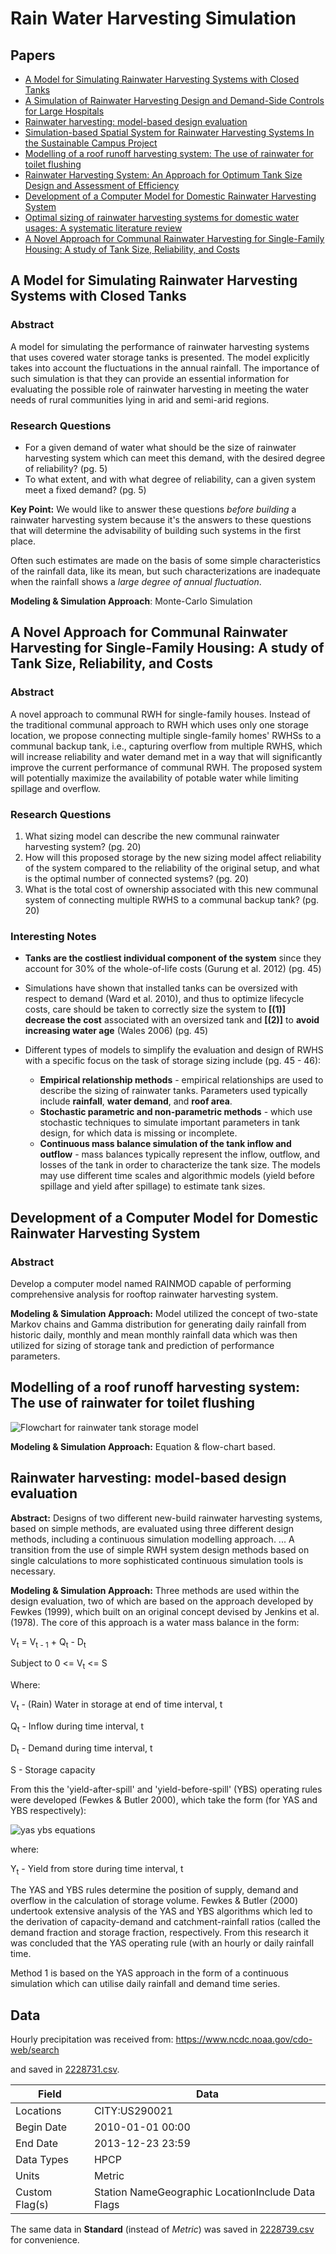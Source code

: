 # Rain Water Harvesting Simulation

## Papers
* [A Model for Simulating Rainwater Harvesting Systems with Closed Tanks](https://www.ircwash.org/sites/default/files/213.2-95MO-14785.pdf)
* [A Simulation of Rainwater Harvesting Design and Demand-Side Controls for Large Hospitals](https://www.researchgate.net/publication/325292766_A_Simulation_of_Rainwater_Harvesting_Design_and_Demand-Side_Controls_for_Large_Hospitals)
* [Rainwater harvesting: model-based design evaluation](https://www.researchgate.net/publication/40895059_Rainwater_harvesting_Model-based_design_evaluation)
* [Simulation-based Spatial System for Rainwater Harvesting Systems In the Sustainable Campus Project](https://www.tandfonline.com/doi/pdf/10.3130/jaabe.11.213)
* [Modelling of a roof runoff harvesting system: The use of rainwater for toilet flushing](https://core.ac.uk/download/pdf/12042821.pdf)
* [Rainwater Harvesting System: An Approach for Optimum Tank Size Design and Assessment of Efficiency](https://cs-people.bu.edu/papon/pdfs/2017_STK_MTIP.pdf)
* [Development of a Computer Model for Domestic Rainwater Harvesting System](https://www.ijert.org/research/development-of-a-computer-model-for-domestic-rainwater-harvesting-system-IJERTV4IS090312.pdf)
* [Optimal sizing of rainwater harvesting systems for domestic water usages: A systematic literature review](https://www.sciencedirect.com/science/article/pii/S2590289X20300049)
* [A Novel Approach for Communal Rainwater Harvesting for Single-Family Housing: A study of Tank Size, Reliability, and Costs](https://vtechworks.lib.vt.edu/bitstream/handle/10919/97580/Semaan_M_D_2020.pdf?sequence=1&isAllowed=y)

## A Model for Simulating Rainwater Harvesting Systems with Closed Tanks

### Abstract
A model for simulating the performance of rainwater harvesting systems that uses covered water storage tanks is presented. The model explicitly takes into account the fluctuations in the annual rainfall. The importance of such simulation is that they can provide an essential information for evaluating the possible role of rainwater harvesting in meeting the water needs of rural communities lying in arid and semi-arid regions.

### Research Questions
* For a given demand of water what should be the size of rainwater
harvesting system which can meet this demand, with the desired degree of
reliability? (pg. 5)
* To what extent, and with what
degree of reliability, can a given system meet a fixed demand? (pg. 5)

**Key Point:** We would like to answer these questions *before building* a
rainwater harvesting system because it's the answers to these questions that will determine the advisability of building such systems in the first place.

Often such estimates are made on the basis of some simple characteristics of the rainfall data, like its mean, but such characterizations are inadequate when the rainfall shows a *large degree of annual fluctuation*.

**Modeling & Simulation Approach**: Monte-Carlo Simulation

## A Novel Approach for Communal Rainwater Harvesting for Single-Family Housing: A study of Tank Size, Reliability, and Costs

### Abstract
A novel approach to communal RWH for single-family houses. Instead of the traditional communal approach to RWH which uses only one storage location, we propose connecting multiple single-family homes' RWHSs to a communal backup tank, i.e., capturing overflow from multiple RWHS, which will increase reliability and water demand met in a way that will significantly improve the current performance of communal RWH. The proposed system will potentially maximize the availability of potable water while limiting spillage and overflow.

### Research Questions
1. What sizing model can describe the new communal rainwater harvesting system? (pg. 20)
2. How will this proposed storage by the new sizing model affect reliability of the system compared to the reliability of the original setup, and what is the optimal number of connected systems? (pg. 20)
3. What is the total cost of ownership associated with this new communal system of connecting multiple RWHS to a communal backup tank? (pg. 20)

### Interesting Notes
* **Tanks are the costliest individual component of the system** since they account for 30% of the whole-of-life costs (Gurung et al. 2012) (pg. 45)
* Simulations have shown that installed tanks can be oversized with respect to demand (Ward et al. 2010), and thus to optimize lifecycle costs, care should be taken to correctly size the system to **[(1)]** **decrease the cost** associated with an oversized
tank and **[(2)]** to **avoid increasing water age** (Wales 2006) (pg. 45)

* Different types of models to simplify the evaluation and design of RWHS with a specific focus on the task of
storage sizing include (pg. 45 - 46):
  * **Empirical relationship methods** - empirical relationships are used to describe the sizing of rainwater tanks. Parameters used typically
include **rainfall**, **water demand**, and **roof area**.
  * **Stochastic parametric and non-parametric methods** - which use stochastic techniques to simulate important parameters in tank design, for which data is missing or incomplete.
  * **Continuous mass balance simulation of the tank inflow and outflow** - mass balances typically represent the inflow, outflow, and losses of the tank in order to characterize the tank size. The models may use different time scales and algorithmic models (yield before spillage and yield after spillage) to estimate tank sizes.

## Development of a Computer Model for Domestic Rainwater Harvesting System

### Abstract
Develop a computer model named RAINMOD capable of performing comprehensive analysis for rooftop rainwater
harvesting system.

**Modeling & Simulation Approach:** Model utilized the concept of two-state Markov chains and Gamma distribution for generating daily rainfall from historic daily, monthly and mean monthly rainfall data which was then utilized for sizing of storage tank and prediction of performance parameters.

## Modelling of a roof runoff harvesting system: The use of rainwater for toilet flushing

![Flowchart for rainwater tank storage model](rainwater-tank-storage-model.png)

**Modeling & Simulation Approach:** Equation & flow-chart based.

## Rainwater harvesting: model-based design evaluation

**Abstract:** Designs of two different new-build rainwater harvesting systems, based on simple methods, are evaluated using three different design methods, including a continuous simulation modelling approach. ... A transition from the use of simple RWH system design methods based on single calculations to more sophisticated continuous simulation tools is necessary.

**Modeling & Simulation Approach:** Three methods are used within the design evaluation, two of which are based on the approach developed by Fewkes (1999), which built on an original concept devised by Jenkins et al. (1978). The core of this approach is a water mass balance in the form:

V<sub>t</sub> = V<sub>t - 1</sub> + Q<sub>t</sub> - D<sub>t</sub>

Subject to 0 <= V<sub>t</sub> <= S

Where:

V<sub>t</sub> - (Rain) Water in storage at end of time interval, t

Q<sub>t</sub> - Inflow during time interval, t

D<sub>t</sub> - Demand during time interval, t

S - Storage capacity

From this the 'yield-after-spill' and 'yield-before-spill' (YBS) operating rules were developed (Fewkes & Butler 2000), which take the form (for YAS and YBS respectively):

![yas ybs equations](./yas-ybs-equations.png)

where:

Y<sub>t</sub> - Yield from store during time interval, t

The YAS and YBS rules determine the position of supply, demand and overflow in the calculation of storage volume. Fewkes & Butler (2000) undertook extensive analysis of the YAS and YBS algorithms which led to the derivation of capacity-demand and catchment-rainfall ratios (called the demand fraction and storage fraction, respectively. From this research it was concluded that the YAS operating rule (with an hourly or daily rainfall time.

Method 1 is based on the YAS approach in the form of a continuous simulation which can utilise daily rainfall and demand time series.

## Data
Hourly precipitation was received from:
https://www.ncdc.noaa.gov/cdo-web/search

and saved in [2228731.csv](./2228731.csv).

|Field|Data|
|-----|----|
|Locations|CITY:US290021|
|Begin Date|2010-01-01 00:00|
|End Date|2013-12-23 23:59|
|Data Types|HPCP|
|Units|Metric|
|Custom Flag(s)|Station NameGeographic LocationInclude Data Flags|

The same data in **Standard** (instead of *Metric*) was saved in [2228739.csv](./2228739.csv) for convenience.
